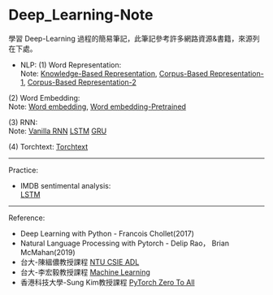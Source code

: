 # Deep_Learning-Note
學習 Deep-Learning 過程的簡易筆記，此筆記參考許多網路資源&書籍，來源列在下處。

* NLP:
(1) Word Representation:
<br>Note:
[Knowledge-Based Representation](https://github.com/HsiaSharpie/Deep_Learning-Practice/blob/master/corpus-based%20representation-1.md), [Corpus-Based Representation-1](https://github.com/HsiaSharpie/Deep_Learning-Practice/blob/master/corpus-based%20representation-1.md), [Corpus-Based Representation-2](https://github.com/HsiaSharpie/Deep_Learning-Practice/blob/master/corpus-based%20representation-2.md)

(2) Word Embedding:
<br>Note:
[Word embedding](https://github.com/HsiaSharpie/Deep_Learning-Practice/blob/master/word%20embedding.md),
[Word embedding-Pretrained](https://github.com/HsiaSharpie/Deep_Learning-Practice/blob/master/word%20embedding-Pretrained.md)

(3) RNN:
<br>Note:
[Vanilla RNN](https://github.com/HsiaSharpie/Deep_Learning-Practice/blob/master/vanilla%20rnn.md)
[LSTM]()
[GRU]()

(4) Torchtext:
[Torchtext]()

------------------------------------------------------------------------------
Practice:
* IMDB sentimental analysis:
<br>[LSTM](https://github.com/HsiaSharpie/IMDB_sentiment-analysis)


------------------------------------------------------------------------------
Reference:
* Deep Learning with Python - Francois Chollet(2017)
* Natural Language Processing with Pytorch - Delip Rao， Brian McMahan(2019)
* 台大-陳縕儂教授課程 [NTU CSIE ADL](https://www.youtube.com/playlist?list=PLOAQYZPRn2V7ZDNiCrrGAr1JVO3DssOkX)
* 台大-李宏毅教授課程 [Machine Learning](https://www.youtube.com/watch?v=CXgbekl66jc&list=PLJV_el3uVTsPy9oCRY30oBPNLCo89yu49)
* 香港科技大學-Sung Kim教授課程 [PyTorch Zero To All](https://www.youtube.com/playlist?list=PLlMkM4tgfjnJ3I-dbhO9JTw7gNty6o_2m)
